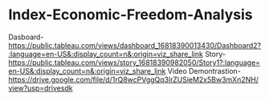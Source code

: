 # Index-Economic-Freedom-Analysis


Dasboard-https://public.tableau.com/views/dashboard_16818390013430/Dashboard2?:language=en-US&:display_count=n&:origin=viz_share_link
Story-https://public.tableau.com/views/story_16818390982050/Story1?:language=en-US&:display_count=n&:origin=viz_share_link
Video Demontrastion-https://drive.google.com/file/d/1rQ8wcPVggQq3lrZUSieM2x5Bw3mXn2NH/view?usp=drivesdk
